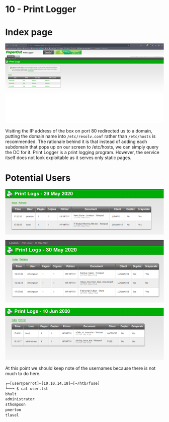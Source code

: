 # 10 - Print Logger


# Index page
![](vx_images/3830340179078.png)

Visiting the IP address of the box on port 80 redirected us to a domain, putting the domain name into `/etc/resolv.conf` rather than `/etc/hosts` is recommended. The rationale behind it is that instead of adding each subdomain that pops up on our screen to /etc/hosts, we can simply query the DC for it.
Print Logger is a print logging program. However, the service itself does not look exploitable as it serves only static pages.

# Potential Users
![](vx_images/2210814746601.png)

![](vx_images/4089523535693.png)

![](vx_images/5586146861444.png)


At this point we should keep note of the usernames because there is not much to do here.



```bash
┌─[user@parrot]─[10.10.14.18]─[~/htb/fuse]
└──╼ $ cat user.lst 
bhult
administrator
sthompson
pmerton
tlavel
```